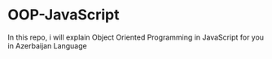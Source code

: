 # OOP-JavaScript
In this repo, i will explain Object Oriented Programming in JavaScript for you in Azerbaijan Language
